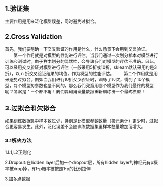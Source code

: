 ## 1.验证集
主要作用是用来泛化模型误差，同时避免过拟合。
## 2.Cross Validation
首先，我们要明确一下交叉验证的作用是什么，什么场景下会用到交叉验证。
　　第一个作用就是对模型的性能进行评估。当我们通过一次划分样本对模型进行训练和测试时，由于样本划分的偶然性，会导致我们对模型的评估不准确。因此，可以采用交叉验证对模型进行评估（一般采用5折或10折，sklearn默认采用的是3折），以 n 折交叉验证结果的均值，作为模型的性能评估。
　　第二个作用就是用来避免过拟合。例如当我们进行10折交叉验证时，训练了10次，得到了10个模型，每个模型的参数也是不同的，那么我们究竟用哪个模型作为我们最终的模型呢？答案是：一个都不用！我们要利用全量数据重新训练出一个最终模型！
## 3.过拟合和欠拟合
如果训练数据集中样本数过少，特别是比模型参数数量（按元素计）更少时，过拟合更容易发生。此外，泛化误差不会随训练数据集里样本数量增加而增大。
### 3.1解决方法
1.L1,L2正则化

2.Dropout:在hidden layer后加一个dropout层，所有hidden layer的神经元有p概率被drop掉，有1-p概率被按照1-p的比例拉伸

3.加多点数据
